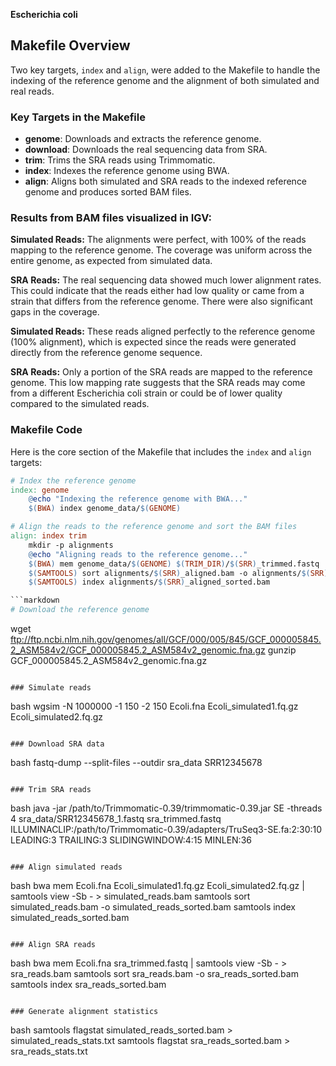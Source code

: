 


 **Escherichia coli** 



## Makefile Overview
Two key targets, `index` and `align`, were added to the Makefile to handle the indexing of the reference genome and the alignment of both simulated and real reads.

### Key Targets in the Makefile

- **genome**: Downloads and extracts the reference genome.
- **download**: Downloads the real sequencing data from SRA.
- **trim**: Trims the SRA reads using Trimmomatic.
- **index**: Indexes the reference genome using BWA.
- **align**: Aligns both simulated and SRA reads to the indexed reference genome and produces sorted BAM files.



### Results from BAM files visualized in IGV:

**Simulated Reads:** The alignments were perfect, with 100% of the reads mapping to the reference genome. The coverage was uniform across the entire genome, as expected from simulated data.

**SRA Reads:** The real sequencing data showed much lower alignment rates. This could indicate that the reads either had low quality or came from a strain that differs from the reference genome. There were also significant gaps in the coverage.

**Simulated Reads:** These reads aligned perfectly to the reference genome (100% alignment), which is expected since the reads were generated directly from the reference genome sequence.


**SRA Reads:** Only a portion of the SRA reads are mapped to the reference genome. This low mapping rate suggests that the SRA reads may come from a different Escherichia coli strain or could be of lower quality compared to the simulated reads.

### Makefile Code
Here is the core section of the Makefile that includes the `index` and `align` targets:

```makefile
# Index the reference genome
index: genome
	@echo "Indexing the reference genome with BWA..."
	$(BWA) index genome_data/$(GENOME)

# Align the reads to the reference genome and sort the BAM files
align: index trim
	mkdir -p alignments
	@echo "Aligning reads to the reference genome..."
	$(BWA) mem genome_data/$(GENOME) $(TRIM_DIR)/$(SRR)_trimmed.fastq | $(SAMTOOLS) view -Sb - > alignments/$(SRR)_aligned.bam
	$(SAMTOOLS) sort alignments/$(SRR)_aligned.bam -o alignments/$(SRR)_aligned_sorted.bam
	$(SAMTOOLS) index alignments/$(SRR)_aligned_sorted.bam

```markdown
# Download the reference genome

```
wget ftp://ftp.ncbi.nlm.nih.gov/genomes/all/GCF/000/005/845/GCF_000005845.2_ASM584v2/GCF_000005845.2_ASM584v2_genomic.fna.gz
gunzip GCF_000005845.2_ASM584v2_genomic.fna.gz

```

### Simulate reads
```
bash
wgsim -N 1000000 -1 150 -2 150 Ecoli.fna Ecoli_simulated1.fq.gz Ecoli_simulated2.fq.gz
```

### Download SRA data

```
bash
fastq-dump --split-files --outdir sra_data SRR12345678
```

### Trim SRA reads
```
bash
java -jar /path/to/Trimmomatic-0.39/trimmomatic-0.39.jar SE -threads 4 sra_data/SRR12345678_1.fastq sra_trimmed.fastq \
  ILLUMINACLIP:/path/to/Trimmomatic-0.39/adapters/TruSeq3-SE.fa:2:30:10 LEADING:3 TRAILING:3 SLIDINGWINDOW:4:15 MINLEN:36
```

### Align simulated reads
```
bash
bwa mem Ecoli.fna Ecoli_simulated1.fq.gz Ecoli_simulated2.fq.gz | samtools view -Sb - > simulated_reads.bam
samtools sort simulated_reads.bam -o simulated_reads_sorted.bam
samtools index simulated_reads_sorted.bam
```

### Align SRA reads
```
bash
bwa mem Ecoli.fna sra_trimmed.fastq | samtools view -Sb - > sra_reads.bam
samtools sort sra_reads.bam -o sra_reads_sorted.bam
samtools index sra_reads_sorted.bam
```

### Generate alignment statistics
```
bash
samtools flagstat simulated_reads_sorted.bam > simulated_reads_stats.txt
samtools flagstat sra_reads_sorted.bam > sra_reads_stats.txt
```
